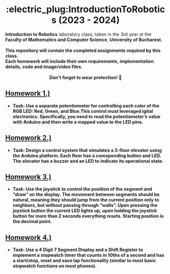 <div align="center"> 
  <h1>:electric_plug:IntroductionToRobotics (2023 - 2024)</h1>
  </div>
<b>Introduction to Robotics</b> laboratory class, taken in the 3rd year at the <b>Faculty of Mathematics and Computer Science</b>, <b>University of Bucharest<b/>. <br><br>
This repository will contain the completed assignments required by this class. <br>
Each homework will include their own requirements, implementation details, code and image/video files.<br><br>

<div align="center">
  Don't forget to wear protection! 🥽
</div>

## [Homework 1.)](Homework1-RGB)
- Task: Use a separate potentiometer for controlling each color of the RGB LED: Red, Green, and Blue.This control must leveraged igital electronics. Specifically, you need to read the potentiometer’s value with Arduino and then write a mapped value to the LED pins.

## [Homework 2.)](Homework2-Elevator)
- Task: Design a control system that simulates a 3-floor elevator using the Arduino platform. Each floor has a coresponding button and LED. The elevator has a buzzer and an LED to indicate its operational state.

## [Homework 3.)](Homework3-7segment)
- Task: Use the joystick to control the position of the segment and ”draw” on the display. The movement between segments should be natural, meaning they should jump from the current position only to neighbors, but without passing through ”walls”. Upon pressing the joystick button the current LED lights up, upon holding the joystick button for more than 2 seconds everything resets. Starting position is the decimal point.

## [Homework 4.)](Homework4-Stopwatch)
- Task: Use a 4 Digit 7 Segment Display and a Shift Register to implement a stopwatch timer that counts in 10ths of a second and has a start/stop, reset and save lap functionality (similar to most basic stopwatch functions on most phones).
